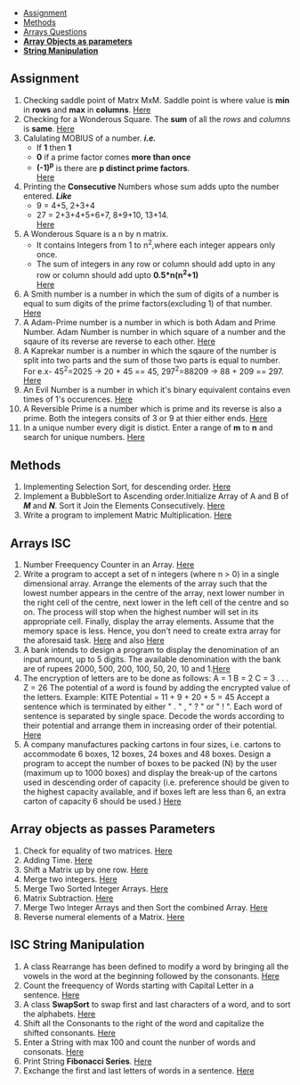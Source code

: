 * [Assignment](#assignment)
* [Methods](#methods)
* [Arrays Questions](#arrays-isc)
* **[Array Objects as parameters](#array-objects-as-passes-parameters)**
* **[String Manipulation](#isc-string-manipulation)**
## Assignment
1. Checking saddle point of Matrx MxM.
Saddle point is where value is **min** in **rows** and **max** in **columns**.
[Here](./1/SaddlePoint.java)
2. Checking for a Wonderous Square. The **sum** of all the *rows* and *columns* is **same**.
[Here](./1/WonderSquare.java)
3. Calulating MOBIUS of a number. ***i.e.***
   * If **1** then **1**
   * **0** if a prime factor comes  **more than once**
   * **(-1)<sup>p</sup>** is there are **p distinct prime factors**.<br>
[Here](./1/MOBIUS.java)
4. Printing the **Consecutive** Numbers whose sum adds upto the number entered. ***Like***
    * 9 = 4+5, 2+3+4
    * 27 = 2+3+4+5+6+7, 8+9+10, 13+14.<br>
[Here](./1/ConsecSum.java)
5. A Wonderous Square is a n by n matrix.
    * It contains Integers from 1 to n<sup>2</sup>,where each integer appears only once.
    * The sum of integers in any row or column should add upto in any row or column should add upto
    **0.5*n(n<sup>2</sup>+1)**<br>
[Here](./1/WonderSquare1.java)
6. A Smith number is a number in which the sum of digits of a number is equal to sum digits of
the prime factors(excluding 1) of that number.
[Here](./1/Smith.java)
7. A Adam-Prime number is a number in which is both Adam and Prime Number. Adam Number is number 
in which square of a number and the sqaure of its reverse are reverse to each other.
[Here](./1/AdamPrime.java)
8. A Kaprekar number is a number in which the sqaure of the number is split into two parts 
and the sum of those two parts is equal to number. For e.x- 45<sup>2</sup>=2025 -> 20 + 45 == 45, 
297<sup>2</sup>=88209 -> 88 + 209 == 297.
[Here](./1/Kaprekar.java)
9. An Evil Number is a number in which it's binary equivalent contains even times of 1's occurences.
[Here](./1/Evil.java)
10. A Reversible Prime is a number which is prime and its reverse is also a prime.
Both the integers consits of 3 or 9 at thier either ends.
[Here](./1/RevPrime.java)
11. In a unique number every digit is distict. Enter a range of **m** to **n** and search for unique 
numbers.
[Here](./1/Unique.java)
## Methods
1. Implementing Selection Sort, for descending order.
[Here](./2/SelectSort.java)
2. Implement a BubbleSort to Ascending order.Initialize Array of A and B of ***M*** and ***N***. Sort it Join the Elements Consecutively.
[Here](./2/BubbleSort.java)
3. Write a program to implement Matric Multiplication.
[Here](./2/MatrixMul.java)
## Arrays ISC
1. Number Freequency Counter in an Array.
[Here](./3/NumFreq.java)
2. Write a program to accept a set of n integers (where n > 0) in a single dimensional array. Arrange the elements of the array such that the lowest number appears in the centre of the array, next lower number in the right cell of the centre, next lower in the left cell of the centre and so on. The process will stop when the highest number will set in its appropriate cell. Finally, display the array elements. Assume that the memory space is less. Hence, you don't need to create extra array for the aforesaid task.
[Here](./3/CentInt.java) and also [Here](./3/CentInt1.java)
3. A bank intends to design a program to display the denomination of an input amount, up to 5 digits. The available denomination with the bank are of rupees 2000, 500, 200, 100, 50, 20, 10 and 1.[Here](./3/Bank.java)
4. The encryption of letters are to be done as follows:
A = 1
B = 2
C = 3 . . .
Z = 26
The potential of a word is found by adding the encrypted value of the letters.
Example: KITE
Potential = 11 + 9 + 20 + 5 = 45
Accept a sentence which is terminated by either " . " , " ? " or " ! ". Each word of sentence is separated by single space. Decode the words according to their potential and arrange them in   increasing order of their potential.
[Here](./3/WordPotential.java)
5. A company manufactures packing cartons in four sizes, i.e. cartons to accommodate 6 boxes, 12 boxes, 24 boxes and 48 boxes. Design a program to accept the number of boxes to be packed (N) by the user (maximum up to 1000 boxes) and display the break-up of the cartons used in descending order of capacity (i.e. preference should be given to the highest capacity available, and if boxes left are less than 6, an extra carton of capacity 6 should be used.)
[Here](./3/Boxes.java)
## Array objects as passes Parameters
1. Check for equality of two matrices.
[Here](./4/EqMat.java)
2. Adding Time.
[Here](./4/AddTime.java)
3. Shift a Matrix up by one row.
[Here](./4/Shift.java)
4. Merge two integers.
[Here](./4/Merger.java)
5. Merge Two Sorted Integer Arrays.
[Here](./4/Mixer.java)
6. Matrix Subtraction.
[Here](./4/MatrixSub.java)
7. Merge Two Integer Arrays and then Sort the combined Array.
[Here](./4/Combine.java)
8. Reverse numeral elements of a Matrix.
[Here](./4/MatRev.java)
## ISC String Manipulation
1. A class Rearrange has been defined to modify a word by bringing all the vowels in the word
at the beginning followed by the consonants.
[Here](./5/VowelShift.java)
2. Count the freequency of Words starting with Capital Letter in a sentence.
[Here](./5/Capital.java)
3. A class **SwapSort** to swap first and last characters of a word, and to sort the alphabets.
[Here](./5/SwapSort.java)
4. Shift all the Consonants to the right of the word and capitalize the shifted consonants.
[Here](./5/ConsShift.java)
5. Enter a String with max 100 and count the nunber of words and consonats.
[Here](./5/TheString.java)
6. Print String **Fibonacci Series**.
[Here](./5/StrFib.java)
7. Exchange the first and last letters of words in a sentence.
[Here](./5/Exchange.java)